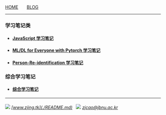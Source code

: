 [HOME](./README.md) &nbsp;  &nbsp;  &nbsp; [BLOG](./Diary/README.md)

---
### 学习笔记类

  - #### [JavaScript 学习笔记](./JavaScript)
  
  - #### [ML/DL for Everyone with Pytorch 学习笔记](./ML-DL-Pytorch)

  - #### [Person-Re-identification 学习笔记](./Person-Re-identification)

### 综合学习笔记
  
  - #### [综合学习笔记](./Diary)
  
---
###### ![](./images/link.ico) [www.zjing.tk](./README.md) &nbsp; ![](./images/mail.ico) *zjcao@jbnu.ac.kr*  


